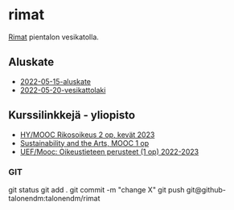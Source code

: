 # rimat

[Rimat](https://talonendm.github.io/rimat/) pientalon vesikatolla.

## Aluskate

- [2022-05-15-aluskate](https://talonendm.github.io/2022-05-15-aluskate/)
- [2022-05-20-vesikattolaki](https://talonendm.github.io/2022-05-20-vesikattolaki/)



## Kurssilinkkejä - yliopisto

- [HY/MOOC Rikosoikeus 2 op, kevät 2023](https://digicampus.fi/course/view.php?id=3900#section-0)
- [Sustainability and the Arts, MOOC 1 op](https://studies.helsinki.fi/opintotarjonta/cur/otm-8a5b6af3-bba6-4eed-bb81-07d460a9b346/ATM388/Sustainability_and_the_Arts)
- [UEF/Mooc: Oikeustieteen perusteet (1 op) 2022-2023](https://digicampus.fi/course/view.php?id=3618)

### GIT

git status
git add .
git commit -m "change X"
git push git@github-talonendm:talonendm/rimat